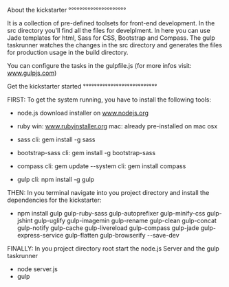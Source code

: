 About the kickstarter
°°°°°°°°°°°°°°°°°°°°°

It is a collection of pre-defined toolsets for front-end development.
In the src directory you'll find all the files for develplment. In here you can use Jade templates for html, Sass for CSS, Bootstrap and Compass. 
The gulp taskrunner watches the changes in the src directory and generates the files for production usage in the build directory.

You can configure the tasks in the gulpfile.js (for more infos visit: www.gulpjs.com)




Get the kickstarter started
°°°°°°°°°°°°°°°°°°°°°°°°°°°

FIRST: To get the system running, you have to install the following tools:

  - node.js
      download installer on www.nodejs.org

  - ruby
      win: www.rubyinstaller.org
      mac: already pre-installed on mac osx

  - sass
      cli: gem install -g sass

  - bootstrap-sass
      cli: gem install -g bootstrap-sass

  - compass
      cli: gem update --system
      cli: gem install compass

  - gulp
      cli: npm install -g gulp



THEN: In you terminal navigate into you project directory and install the dependencies for the kickstarter:

  - npm install gulp gulp-ruby-sass gulp-autoprefixer gulp-minify-css gulp-jshint gulp-uglify gulp-imagemin gulp-rename gulp-clean gulp-concat gulp-notify gulp-cache gulp-livereload gulp-compass gulp-jade gulp-express-service gulp-flatten gulp-browserify --save-dev



FINALLY: In you project directory root start the node.js Server and the gulp taskrunner

  - node server.js
  - gulp
